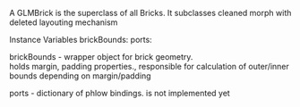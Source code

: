 A GLMBrick is the superclass of all Bricks. It subclasses cleaned morph with deleted layouting mechanismInstance Variables	brickBounds:		<GLMBrickBounds>	ports:		<Dictionary>brickBounds	- wrapper object for brick geometry.  		holds margin, padding properties.,		responsible for calculation of outer/inner bounds depending on margin/paddingports	- dictionary of phlow bindings. is not implemented yet